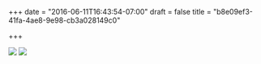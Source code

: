 +++
date = "2016-06-11T16:43:54-07:00"
draft = false
title = "b8e09ef3-41fa-4ae8-9e98-cb3a028149c0"

+++

![](https://d17enza3bfujl8.cloudfront.net/DSCF3643.jpg)
![](https://d17enza3bfujl8.cloudfront.net/DSCF3641.jpg)
